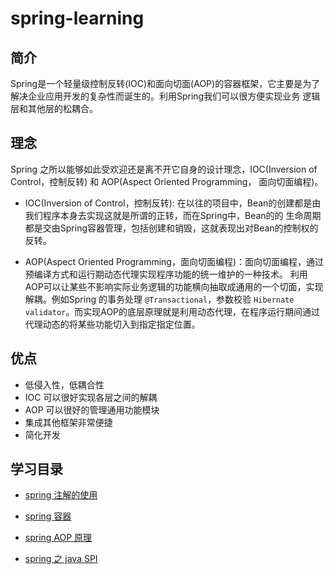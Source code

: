 # spring-learning

## 简介
Spring是一个轻量级控制反转(IOC)和面向切面(AOP)的容器框架，它主要是为了解决企业应用开发的复杂性而诞生的。利用Spring我们可以很方便实现业务
逻辑层和其他层的松耦合。

## 理念
Spring 之所以能够如此受欢迎还是离不开它自身的设计理念，IOC(Inversion of Control，控制反转) 和 AOP(Aspect Oriented Programming，
面向切面编程)。

- IOC(Inversion of Control，控制反转): 在以往的项目中，Bean的创建都是由我们程序本身去实现这就是所谓的正转，而在Spring中，Bean的的
生命周期都是交由Spring容器管理，包括创建和销毁，这就表现出对Bean的控制权的反转。


- AOP(Aspect Oriented Programming，面向切面编程)：面向切面编程，通过预编译方式和运行期动态代理实现程序功能的统一维护的一种技术。
利用AOP可以让某些不影响实际业务逻辑的功能横向抽取成通用的一个切面，实现解耦。例如Spring 的事务处理 `@Transactional`，参数校验
 `Hibernate validator`。而实现AOP的底层原理就是利用动态代理，在程序运行期间通过代理动态的将某些功能切入到指定指定位置。


## 优点

- 低侵入性，低耦合性
- IOC 可以很好实现各层之间的解耦
- AOP 可以很好的管理通用功能模块
- 集成其他框架非常便捷
- 简化开发

## 学习目录

- [spring 注解的使用](https://gitee.com/leofee/spring-learning/tree/master/spring-learning-annotation)

- [spring 容器](https://gitee.com/leofee/spring-learning/tree/master/spring-learning-container)

- [spring AOP 原理](https://gitee.com/leofee/spring-learning/tree/master/spring-learning-aop)

- [spring 之 java SPI](https://gitee.com/leofee/spring-learning/tree/master/spring-learning-spi)